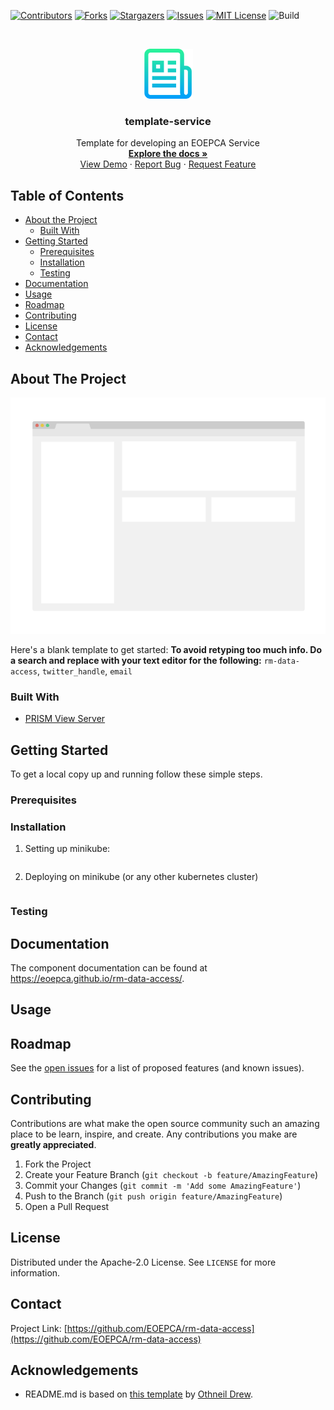<!--
***
*** To avoid retyping too much info. Do a search and replace for the following:
*** rm-data-access, twitter_handle, email
-->

<!-- PROJECT SHIELDS -->
<!--
*** See the bottom of this document for the declaration of the reference variables
*** for contributors-url, forks-url, etc. This is an optional, concise syntax you may use.
*** https://www.markdownguide.org/basic-syntax/#reference-style-links
-->

[![Contributors][contributors-shield]][contributors-url]
[![Forks][forks-shield]][forks-url]
[![Stargazers][stars-shield]][stars-url]
[![Issues][issues-shield]][issues-url]
[![MIT License][license-shield]][license-url]
![Build][build-shield]

<!-- PROJECT LOGO -->
<br />
<p align="center">
  <a href="https://github.com/EOEPCA/rm-data-access">
    <img src="images/logo.png" alt="Logo" width="80" height="80">
  </a>

  <h3 align="center">template-service</h3>

  <p align="center">
    Template for developing an EOEPCA Service
    <br />
    <a href="https://github.com/EOEPCA/rm-data-access"><strong>Explore the docs »</strong></a>
    <br />
    <a href="https://github.com/EOEPCA/rm-data-access">View Demo</a>
    ·
    <a href="https://github.com/EOEPCA/rm-data-access/issues">Report Bug</a>
    ·
    <a href="https://github.com/EOEPCA/rm-data-access/issues">Request Feature</a>
  </p>
</p>

<!-- TABLE OF CONTENTS -->

## Table of Contents

- [About the Project](#about-the-project)
  - [Built With](#built-with)
- [Getting Started](#getting-started)
  - [Prerequisites](#prerequisites)
  - [Installation](#installation)
  - [Testing](#testing)
- [Documentation](#documentation)
- [Usage](#usage)
- [Roadmap](#roadmap)
- [Contributing](#contributing)
- [License](#license)
- [Contact](#contact)
- [Acknowledgements](#acknowledgements)

<!-- ABOUT THE PROJECT -->

## About The Project

[![Product Name Screen Shot][product-screenshot]](https://example.com)

Here's a blank template to get started:
**To avoid retyping too much info. Do a search and replace with your text editor for the following:**
`rm-data-access`, `twitter_handle`, `email`

### Built With

- [PRISM View Server](https://gitlab.eox.at/esa/prism/vs/)

<!-- GETTING STARTED -->

## Getting Started

To get a local copy up and running follow these simple steps.

### Prerequisites



### Installation


1. Setting up minikube:


```bash

```

2. Deploying on minikube (or any other kubernetes cluster)

```bash

```

### Testing



## Documentation

The component documentation can be found at https://eoepca.github.io/rm-data-access/.

<!-- USAGE EXAMPLES -->

## Usage



<!-- ROADMAP -->

## Roadmap

See the [open issues](https://github.com/EOEPCA/rm-data-access/issues) for a list of proposed features (and known issues).

<!-- CONTRIBUTING -->

## Contributing

Contributions are what make the open source community such an amazing place to be learn, inspire, and create. Any contributions you make are **greatly appreciated**.

1. Fork the Project
2. Create your Feature Branch (`git checkout -b feature/AmazingFeature`)
3. Commit your Changes (`git commit -m 'Add some AmazingFeature'`)
4. Push to the Branch (`git push origin feature/AmazingFeature`)
5. Open a Pull Request

<!-- LICENSE -->

## License

Distributed under the Apache-2.0 License. See `LICENSE` for more information.

<!-- CONTACT -->

## Contact

Project Link: [https://github.com/EOEPCA/rm-data-access](https://github.com/EOEPCA/rm-data-access)

<!-- ACKNOWLEDGEMENTS -->

## Acknowledgements

- README.md is based on [this template](https://github.com/othneildrew/Best-README-Template) by [Othneil Drew](https://github.com/othneildrew).

<!-- MARKDOWN LINKS & IMAGES -->
<!-- https://www.markdownguide.org/basic-syntax/#reference-style-links -->

[contributors-shield]: https://img.shields.io/github/contributors/EOEPCA/rm-data-access.svg?style=flat-square
[contributors-url]: https://github.com/EOEPCA/rm-data-access/graphs/contributors
[forks-shield]: https://img.shields.io/github/forks/EOEPCA/rm-data-access.svg?style=flat-square
[forks-url]: https://github.com/EOEPCA/rm-data-access/network/members
[stars-shield]: https://img.shields.io/github/stars/EOEPCA/rm-data-access.svg?style=flat-square
[stars-url]: https://github.com/EOEPCA/rm-data-access/stargazers
[issues-shield]: https://img.shields.io/github/issues/EOEPCA/rm-data-access.svg?style=flat-square
[issues-url]: https://github.com/EOEPCA/rm-data-access/issues
[license-shield]: https://img.shields.io/github/license/EOEPCA/rm-data-access.svg?style=flat-square
[license-url]: https://github.com/EOEPCA/rm-data-access/blob/master/LICENSE
[build-shield]: https://www.travis-ci.com/EOEPCA/rm-data-access.svg?branch=master
[product-screenshot]: images/screenshot.png
